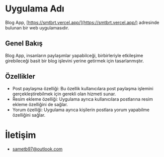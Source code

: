 # Uygulama Adı

Blog App, [https://smtbrt.vercel.app/](https://smtbrt.vercel.app/) adresinde bulunan bir web uygulamasıdır.

## Genel Bakış

Blog App, insanların paylaşımlar yapabilceği, birbirleriyle etkileşime girebileceği basit bir blog işlevini yerine getirmek için tasarlanmıştır.

## Özellikler

- Post paylaşma özelliği: Bu özellik kullanıcılara post paylaşma işlemini gerçekleştirebilmek için gerekli olan hizmeti sunar.
- Resim ekleme özelliği: Uygulama ayrıca kullanıcılara postlarına resim ekleme özelliğini de sağlar.
- Yorum özelliği: Uygulama ayrıca kişilerin postlara yorum yapabilme özelliğini sağlar.

# İletişim
- sametb97@outlook.com
